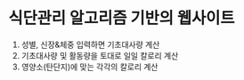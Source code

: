 # 식단관리 알고리즘 기반의 웹사이트
1. 성별, 신장&체중 입력하면 기초대사량 계산
2. 기초대사량 및 활동량을 토대로 일일 칼로리 계산
3. 영양소(탄단지)에 맞는 각각의 칼로리 계산
